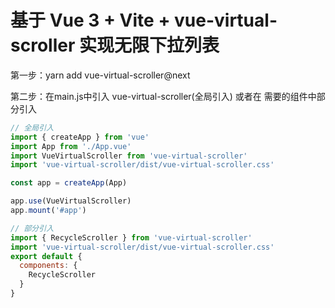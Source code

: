 # 基于 Vue 3 + Vite + vue-virtual-scroller 实现无限下拉列表

第一步：yarn add vue-virtual-scroller@next

第二步：在main.js中引入 vue-virtual-scroller(全局引入) 或者在 需要的组件中部分引入

```javascript
// 全局引入
import { createApp } from 'vue'
import App from './App.vue'
import VueVirtualScroller from 'vue-virtual-scroller'
import 'vue-virtual-scroller/dist/vue-virtual-scroller.css'

const app = createApp(App)

app.use(VueVirtualScroller)
app.mount('#app')
```
```javascript
// 部分引入
import { RecycleScroller } from 'vue-virtual-scroller'
import 'vue-virtual-scroller/dist/vue-virtual-scroller.css'
export default {
  components: {
    RecycleScroller
  }
}
```

